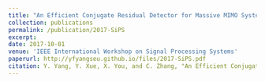 ```yaml
---
title: "An Efficient Conjugate Residual Detector for Massive MIMO Systems"
collection: publications
permalink: /publication/2017-SiPS
excerpt: 
date: 2017-10-01
venue: 'IEEE International Workshop on Signal Processing Systems'
paperurl: http://yfyangseu.github.io/files/2017-SiPS.pdf
citation: Y. Yang, Y. Xue, X. You, and C. Zhang, "An Efficient Conjugate Residual Detector for Massive MIMO Systems," in <i>Proc. of IEEE SiPS</i>, 2017, pp. 1–6.
---
```

